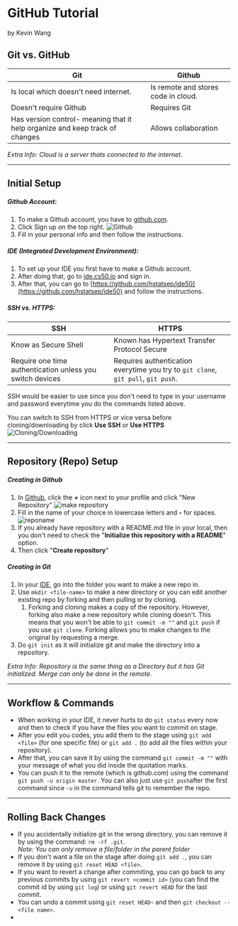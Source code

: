 # GitHub Tutorial
by Kevin Wang

## Git vs. GitHub
Git | Github
----|----
Is local which doesn't need internet. |Is remote and stores code in cloud.
Doesn't require Github |Requires Git
Has version control- meaning that it help organize and keep track of changes |Allows collaboration


*Extra Info: Cloud is a server thats connected to the internet.*


---
## Initial Setup

##### **Github Account**:
1. To make a Github account, you have to [github.com](https://github.com/).
2. Click Sign up on the top right.
![Github](https://miro.medium.com/max/4320/1*9cs3WV8cx6EMADwzoVmmug.png)
3. Fill in your personal info and then follow the instructions.

##### **IDE** (Integrated Development Environment):

1. To set up your IDE you first have to make a Github account.
2. After doing that, go to [ide.cs50.io](https://ide.cs50.io) and sign in.
3. After that, you can go to [https://github.com/hstatsep/ide50](https://github.com/hstatsep/ide50) and follow the instructions.

##### **SSH vs. HTTPS**:
SSH |HTTPS
----|----
Know as Secure Shell| Known has Hypertext Transfer Protocol Secure
Require one time authentication unless you switch devices| Requires authentication everytime you try to `git clone`, `git pull`, `git push`.

SSH would be easier to use since you don't need to type in your username and password everytime you do the commands listed above.

You can switch to SSH from HTTPS or vice versa before cloning/downloading by click **Use SSH** or **Use HTTPS**  
      ![Cloning/Downloading](https://help.github.com/assets/images/help/repository/https-url-clone.png)


---
## Repository (Repo) Setup
##### **Creating in Github**
1. In [Github](https://github.com/), click the **+** icon next to your profile and click "New Repository"
![make repository](https://github-images.s3.amazonaws.com/enterprise/2.14/assets/images/help/repository/repo-create.png)
2. Fill in the name of your choice in lowercase letters and **-** for spaces.
![reponame](https://help.github.com/assets/images/help/repository/create-repository-name.png)
3. If you already have repository with a README.md file in your local, then you don't need to check the "**Initialize this repository with a README**" option.
4. Then click "**Create repository**"

##### **Creating in Git**
1. In your [IDE](https://ide.cs50.io), go into the folder you want to make a new repo in.
2. Use `mkdir <file-name>` to make a new directory or you can edit another existing repo by forking and then pulling or by cloning.  
    1. Forking and cloning makes a copy of the repository. However, forking also make a new repository while cloning doesn't. This means that you won't be able to `git commit -m ""` and `git push` if you use `git clone`. Forking allows you to make changes to the original by requesting a merge.
3. Do `git init` as it will initialize git and make the directory into a repository.  


*Extra Info: Repository is the same thing as a Directory but it has Git initialized. Merge can only be done in the remote.*

---
## Workflow & Commands
* When working in your IDE, it never hurts to do `git status` every now and then to check if you have the files you want to commit on stage.
* After you edit you codes, you add them to the stage using `git add <file>` (for one specific file) or `git add .` (to add all the files within your repository).
* After that, you can save it by using the command `git commit -m ""` with your message of what you did inside the quotation marks.
* You can push it to the remote (which is github.com) using the command `git push -u origin master`. You can also just use `git push`after the first command since `-u` in the command tells git to remember the repo.




---
## Rolling Back Changes
* If you accidentally initialize git in the wrong directory, you can remove it by using the command: `rm -rf .git`.  
    *Note: You can only remove a file/folder in the parent folder*
* If you don't want a file on the stage after doing `git add .`, you can remove it by using `git reset HEAD <file>`.
* If you want to revert a change after commiting, you can go back to any previous commits by using `git revert <commit id>` (you can find the commit id by using `git log`) or using `git revert HEAD` for the last commit.
* You can undo a commit using `git reset HEAD~` and then `git checkout -- <file name>`.
* 